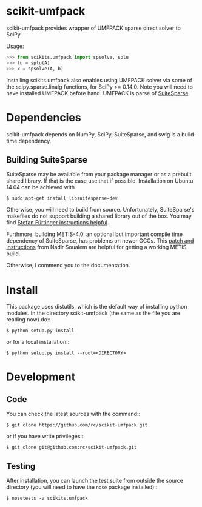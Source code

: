scikit-umfpack
==============

scikit-umfpack provides wrapper of UMFPACK sparse direct solver to SciPy.

Usage:

```python
>>> from scikits.umfpack import spsolve, splu
>>> lu = splu(A)
>>> x = spsolve(A, b)
```

Installing scikits.umfpack also enables using UMFPACK solver via some
of the scipy.sparse.linalg functions, for SciPy >= 0.14.0. Note you will need to
have installed UMFPACK before hand. UMFPACK is parse of
[SuiteSparse](http://faculty.cse.tamu.edu/davis/suitesparse.html).


Dependencies
============

scikit-umfpack depends on NumPy, SciPy, SuiteSparse, and swig is a build-time
dependency.


Building SuiteSparse
--------------------

SuiteSparse may be available from your package manager or as a prebuilt shared
library. If that is the case use that if possible. Installation on Ubuntu 14.04
can be achieved with

    $ sudo apt-get install libsuitesparse-dev

Otherwise, you will need to build from source. Unfortunately, SuiteSparse's
makefiles do not support building a shared library out of the box. You may find
[Stefan Fürtinger instructions
helpful](http://uni-graz.at/people/fuertins/research.html#building-numpy-and-scipy).

Furthmore, building METIS-4.0, an optional but important compile time
dependency of SuiteSparse, has problems on newer GCCs. This [patch and
instructions](http://www.math-linux.com/mathematics/linear-systems/article/how-to-patch-metis-4-0-error-conflicting-types-for-\_\_log2)
from Nadir Soualem are helpful for getting a working METIS build.

Otherwise, I commend you to the documentation.


Install
=======

This package uses distutils, which is the default way of installing python
modules. In the directory scikit-umfpack (the same as the file you are reading
now) do::

    $ python setup.py install

or for a local installation::

    $ python setup.py install --root=<DIRECTORY>


Development
===========

Code
----

You can check the latest sources with the command::

    $ git clone https://github.com/rc/scikit-umfpack.git

or if you have write privileges::

    $ git clone git@github.com:rc/scikit-umfpack.git


Testing
-------

After installation, you can launch the test suite from outside the
source directory (you will need to have the ``nose`` package installed)::

    $ nosetests -v scikits.umfpack

